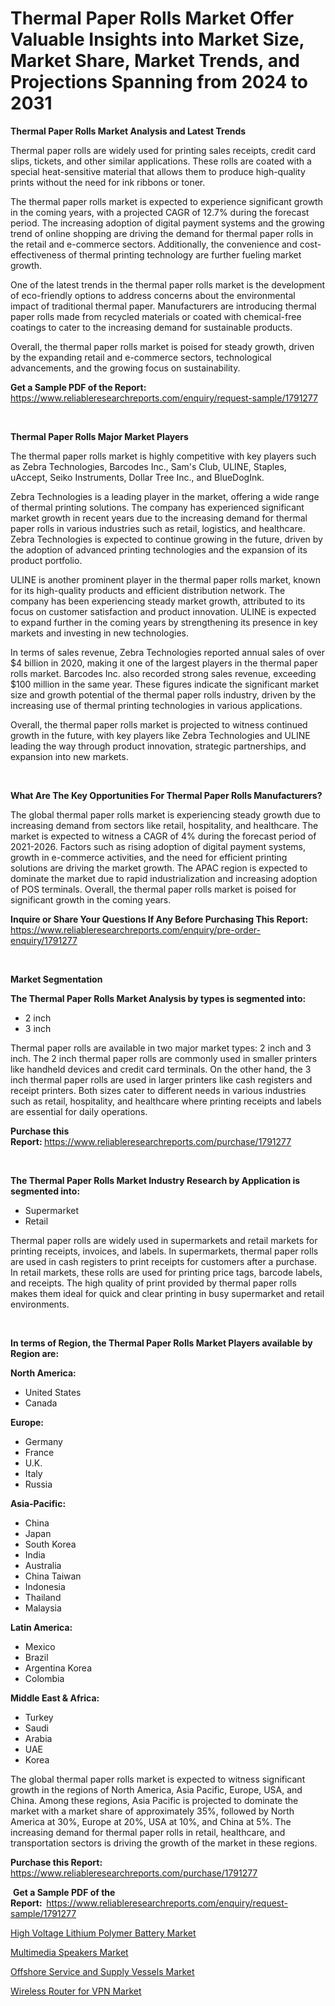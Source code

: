 <p><h1>Thermal Paper Rolls Market Offer Valuable Insights into Market Size, Market Share, Market Trends, and Projections Spanning from 2024 to 2031</h1></p><p><strong>Thermal Paper Rolls Market Analysis and Latest Trends</strong></p>
<p><p>Thermal paper rolls are widely used for printing sales receipts, credit card slips, tickets, and other similar applications. These rolls are coated with a special heat-sensitive material that allows them to produce high-quality prints without the need for ink ribbons or toner.</p><p>The thermal paper rolls market is expected to experience significant growth in the coming years, with a projected CAGR of 12.7% during the forecast period. The increasing adoption of digital payment systems and the growing trend of online shopping are driving the demand for thermal paper rolls in the retail and e-commerce sectors. Additionally, the convenience and cost-effectiveness of thermal printing technology are further fueling market growth.</p><p>One of the latest trends in the thermal paper rolls market is the development of eco-friendly options to address concerns about the environmental impact of traditional thermal paper. Manufacturers are introducing thermal paper rolls made from recycled materials or coated with chemical-free coatings to cater to the increasing demand for sustainable products.</p><p>Overall, the thermal paper rolls market is poised for steady growth, driven by the expanding retail and e-commerce sectors, technological advancements, and the growing focus on sustainability.</p></p>
<p><strong>Get a Sample PDF of the Report:&nbsp;</strong> <a href="https://www.reliableresearchreports.com/enquiry/request-sample/1791277">https://www.reliableresearchreports.com/enquiry/request-sample/1791277</a></p>
<p>&nbsp;</p>
<p><strong>Thermal Paper Rolls Major Market Players</strong></p>
<p><p>The thermal paper rolls market is highly competitive with key players such as Zebra Technologies, Barcodes Inc., Sam's Club, ULINE, Staples, uAccept, Seiko Instruments, Dollar Tree Inc., and BlueDogInk. </p><p>Zebra Technologies is a leading player in the market, offering a wide range of thermal printing solutions. The company has experienced significant market growth in recent years due to the increasing demand for thermal paper rolls in various industries such as retail, logistics, and healthcare. Zebra Technologies is expected to continue growing in the future, driven by the adoption of advanced printing technologies and the expansion of its product portfolio.</p><p>ULINE is another prominent player in the thermal paper rolls market, known for its high-quality products and efficient distribution network. The company has been experiencing steady market growth, attributed to its focus on customer satisfaction and product innovation. ULINE is expected to expand further in the coming years by strengthening its presence in key markets and investing in new technologies.</p><p>In terms of sales revenue, Zebra Technologies reported annual sales of over $4 billion in 2020, making it one of the largest players in the thermal paper rolls market. Barcodes Inc. also recorded strong sales revenue, exceeding $100 million in the same year. These figures indicate the significant market size and growth potential of the thermal paper rolls industry, driven by the increasing use of thermal printing technologies in various applications.</p><p>Overall, the thermal paper rolls market is projected to witness continued growth in the future, with key players like Zebra Technologies and ULINE leading the way through product innovation, strategic partnerships, and expansion into new markets.</p></p>
<p>&nbsp;</p>
<p><strong>What Are The Key Opportunities For Thermal Paper Rolls Manufacturers?</strong></p>
<p><p>The global thermal paper rolls market is experiencing steady growth due to increasing demand from sectors like retail, hospitality, and healthcare. The market is expected to witness a CAGR of 4% during the forecast period of 2021-2026. Factors such as rising adoption of digital payment systems, growth in e-commerce activities, and the need for efficient printing solutions are driving the market growth. The APAC region is expected to dominate the market due to rapid industrialization and increasing adoption of POS terminals. Overall, the thermal paper rolls market is poised for significant growth in the coming years.</p></p>
<p><strong>Inquire or Share Your Questions If Any Before Purchasing This Report:</strong> <a href="https://www.reliableresearchreports.com/enquiry/pre-order-enquiry/1791277">https://www.reliableresearchreports.com/enquiry/pre-order-enquiry/1791277</a></p>
<p>&nbsp;</p>
<p><strong>Market Segmentation</strong></p>
<p><strong>The Thermal Paper Rolls Market Analysis by types is segmented into:</strong></p>
<p><ul><li>2 inch</li><li>3 inch</li></ul></p>
<p><p>Thermal paper rolls are available in two major market types: 2 inch and 3 inch. The 2 inch thermal paper rolls are commonly used in smaller printers like handheld devices and credit card terminals. On the other hand, the 3 inch thermal paper rolls are used in larger printers like cash registers and receipt printers. Both sizes cater to different needs in various industries such as retail, hospitality, and healthcare where printing receipts and labels are essential for daily operations.</p></p>
<p><strong>Purchase this Report:&nbsp;</strong><a href="https://www.reliableresearchreports.com/purchase/1791277">https://www.reliableresearchreports.com/purchase/1791277</a></p>
<p>&nbsp;</p>
<p><strong>The Thermal Paper Rolls Market Industry Research by Application is segmented into:</strong></p>
<p><ul><li>Supermarket</li><li>Retail</li></ul></p>
<p><p>Thermal paper rolls are widely used in supermarkets and retail markets for printing receipts, invoices, and labels. In supermarkets, thermal paper rolls are used in cash registers to print receipts for customers after a purchase. In retail markets, these rolls are used for printing price tags, barcode labels, and receipts. The high quality of print provided by thermal paper rolls makes them ideal for quick and clear printing in busy supermarket and retail environments.</p></p>
<p>&nbsp;</p>
<p><strong>In terms of Region, the Thermal Paper Rolls Market Players available by Region are:</strong></p>
<p>
    <p> <strong> North America: </strong>
        <ul>
            <li>United States</li>
            <li>Canada</li>
        </ul>
        </p> 
    <p> <strong> Europe: </strong>
        <ul>
            <li>Germany</li>
            <li>France</li>
            <li>U.K.</li>
            <li>Italy</li>
            <li>Russia</li>
        </ul>
        </p> 
    <p> <strong> Asia-Pacific: </strong>
        <ul>
            <li>China</li>
            <li>Japan</li>
            <li>South Korea</li>
            <li>India</li>
            <li>Australia</li>
            <li>China Taiwan</li>
            <li>Indonesia</li>
            <li>Thailand</li>
            <li>Malaysia</li>
        </ul>
        </p> 
    <p> <strong> Latin America: </strong>
        <ul>
            <li>Mexico</li>
            <li>Brazil</li>
            <li>Argentina Korea</li>
            <li>Colombia</li>
        </ul>
        </p> 
    <p> <strong> Middle East & Africa: </strong>
        <ul>
            <li>Turkey</li>
            <li>Saudi</li>
            <li>Arabia</li>
            <li>UAE</li>
            <li>Korea</li>
        </ul>
    </p>
    </p>
<p><p>The global thermal paper rolls market is expected to witness significant growth in the regions of North America, Asia Pacific, Europe, USA, and China. Among these regions, Asia Pacific is projected to dominate the market with a market share of approximately 35%, followed by North America at 30%, Europe at 20%, USA at 10%, and China at 5%. The increasing demand for thermal paper rolls in retail, healthcare, and transportation sectors is driving the growth of the market in these regions.</p></p>
<p><strong>Purchase this Report: </strong><a href="https://www.reliableresearchreports.com/purchase/1791277">https://www.reliableresearchreports.com/purchase/1791277</a></p>
<p>&nbsp;<strong>Get a Sample PDF of the Report:&nbsp;&nbsp;</strong><a href="https://www.reliableresearchreports.com/enquiry/request-sample/1791277">https://www.reliableresearchreports.com/enquiry/request-sample/1791277</a></p>
<p><strong></strong></p>
<p><p><a href="https://five-trouble-98a.notion.site/High-Voltage-Lithium-Polymer-Battery-Market-Size-Reflecting-a-Forecast-Till-2031-Market-By-Type-By-31425a6bf8da48b6b86c5b6b642e7af2">High Voltage Lithium Polymer Battery Market</a></p><p><a href="https://view.publitas.com/reportprime-1/multimedia-speakers-market-size-growth-and-forecast-from-2023-2030/">Multimedia Speakers Market</a></p><p><a href="https://view.publitas.com/reportprime-1/offshore-service-and-supply-vessels-market-offers-provide-insightful-data-for-the-time-period-from-2023-to-2030-and-also-provide-analysis-based-on-application-type-and-region/">Offshore Service and Supply Vessels Market</a></p><p><a href="https://view.publitas.com/reportprime-1/wireless-router-for-vpn-market-challenges-opportunities-and-growth-drivers-and-major-market-players-forecasted-for-period-from-2023-2030/">Wireless Router for VPN Market</a></p></p>